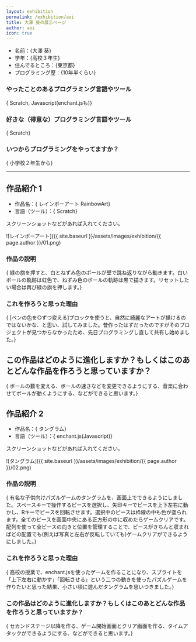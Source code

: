 ```yaml
---
layout: exhibition
permalink: /exhibition/aoi
title: 大澤 葵の展示ページ
author: aoi
icon: true
---
```

- 名前：{大澤 葵}
- 学年：{高校３年生}
- 住んでるところ：{東京都}
- プログラミング歴：{10年半くらい}

### やったことのあるプログラミング言語やツール

{ Scratch, Javascript(enchant.jsも)}

### 好きな（得意な）プログラミング言語やツール

{ Scratch}

### いつからプログラミングをやってますか？

{ 小学校２年生から}

---

## 作品紹介 1

- 作品名：{ レインボーアート RainbowArt}
- 言語（ツール）：{ Scratch}

スクリーンショットなどがあれば入れてください。

![レインボーアート]({{ site.baseurl }}/assets/images/exhibition/{{ page.author }}/01.png)

### 作品の説明

{ 緑の旗を押すと、白とねずみ色のボールが壁で跳ね返りながら動きます。白いボールの軌跡は虹色で、ねずみ色のボールの軌跡は黒で描きます。リセットしたい場合は再び緑の旗を押します。}

### これを作ろうと思った理由

{ [ペンの色を○ずつ変える]ブロックを使うと、自然に綺麗なアートが描けるのではないかな、と思い、試してみました。昔作ったはずだったのですがそのプロジェクトが見つからなかったため、先日プログラミングし直して共有し始めました。}

## この作品はどのように進化しますか？もしくはこのあとどんな作品を作ろうと思っていますか？

{ ボールの数を変える、ボールの速さなどを変更できるようにする、音楽に合わせてボールが動くようにする、などができると思います。}

## 作品紹介 2

- 作品名：{ タングラム}
- 言語（ツール）：{ enchant.js(Javascript)}

スクリーンショットなどがあれば入れてください。

![タングラム]({{ site.baseurl }}/assets/images/exhibition/{{ page.author }}/02.png)

### 作品の説明

{ 有名な子供向けパズルゲームのタングラムを、画面上でできるようにしました。スペースキーで操作するピースを選択し、矢印キーでピースを上下左右に動かし、Rキーでピースを回転させます。選択中のピースは枠線の中も色が塗られます。全てのピースを画面中央にある正方形の中に収めたらゲームクリアです。配列を使って全ピースの向きと位置を管理することで、ピースがきちんと収まればどの配置でも(例えば写真と左右が反転していても)ゲームクリアができるようにしました。}

### これを作ろうと思った理由

{ 高校の授業で、enchant.jsを使ったゲームを作ることになり、スプライトを「上下左右に動かす」「回転させる」という二つの動きを使ったパズルゲームを作りたいと思った結果、小さい頃に遊んだタングラムを思いつきました。}

### この作品はどのように進化しますか？もしくはこのあとどんな作品を作ろうと思っていますか？

{ セカンドステージ以降を作る、ゲーム開始画面とクリア画面を作る、タイムアタックができるようにする、などができると思います。}
